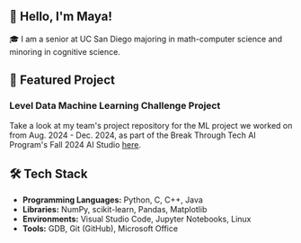 ## 👋 Hello, I'm Maya!
🎓 I am a senior at UC San Diego majoring in math-computer science and minoring in cognitive science.    

## 🎯 Featured Project
### Level Data Machine Learning Challenge Project
Take a look at my team's project repository for the ML project we worked on from Aug. 2024 - Dec. 2024, as part of the Break Through Tech AI Program's Fall 2024 AI Studio [here](https://github.com/level-data-1a/predicting-proficiency).

## 🛠 Tech Stack
* **Programming Languages:** Python, C, C++, Java
* **Libraries:** NumPy, scikit-learn, Pandas, Matplotlib
* **Environments:** Visual Studio Code, Jupyter Notebooks, Linux
* **Tools:** GDB, Git (GitHub), Microsoft Office
<!--
## 📫 Contact
* **Email:** 2mayap@gmail.com
* **LinkedIn:** [linkedin.com/in/mayap3](https://www.linkedin.com/in/mayap3/)
* **Website:** [2mayap.github.io](https://2mayap.github.io/)

<!--
**2mayap/2mayap** is a ✨ _special_ ✨ repository because its `README.md` (this file) appears on your GitHub profile.

Here are some ideas to get you started:

- 🔭 I’m currently working on ...
- 🌱 I’m currently learning ...
- 👯 I’m looking to collaborate on ...
- 🤔 I’m looking for help with ...
- 💬 Ask me about ...
- 📫 How to reach me: ...
- 😄 Pronouns: ...
- ⚡ Fun fact: ...
-->
